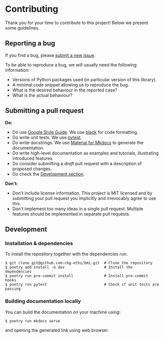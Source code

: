 # Contributing

Thank you for your time to contribute to this project!
Below we present some guidelines.

## Reporting a bug

If you find a bug, please [submit a new issue](https://github.com/cbg-ethz/bmi/issues).

To be able to reproduce a bug, we will usually need the following information:

  - Versions of Python packages used (in particular version of this library).
  - A minimal code snippet allowing us to reproduce the bug.
  - What is the desired behaviour in the reported case?
  - What is the actual behaviour?


## Submitting a pull request

**Do:**

  - Do use [Google Style Guide](https://google.github.io/styleguide/pyguide.html). We use [black](https://github.com/psf/black) for code formatting.
  - Do write unit tests. We use [pytest](https://docs.pytest.org/).
  - Do write docstrings. We use [Material for Mkdocs](https://squidfunk.github.io/mkdocs-material/) to generate the documentation.
  - Do write high-level documentation as examples and tutorials, illustrating introduced features.
  - Do consider submitting a *draft* pull request with a description of proposed changes.
  - Do check the [Development section](#development).

**Don't:**

  - Don't include license information. This project is MIT licensed and by submitting your pull request you implicitly and irrevocably agree to use this.
  - Don't implement too many ideas in a single pull request. Multiple features should be implemented in separate pull requests.


## Development

### Installation & dependencies
To install the repository together with the dependencies run:
```
$ git clone git@github.com:cbg-ethz/bmi.git  # Clone the repository
$ poetry add install -G dev                  # Install the dependencies
$ poetry run pre-commit install              # Install pre-commit hooks
$ poetry run pytest                          # Check if unit tests are passing
```

### Building documentation locally
You can build the documentation on your machine using:
```
$ poetry run mkdocs serve
```
and opening the generated link using web browser.

